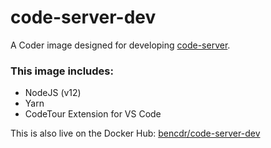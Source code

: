 # code-server-dev

A Coder image designed for developing [code-server](https://github.com/cdr/code-server).

### This image includes:
- NodeJS (v12)
- Yarn
- CodeTour Extension for VS Code

This is also live on the Docker Hub: [bencdr/code-server-dev](https://hub.docker.com/r/bencdr/code-server-dev)
